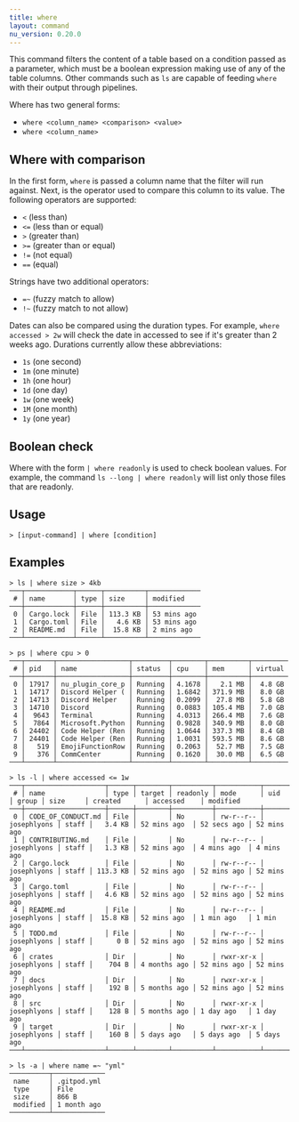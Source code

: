 ```yaml
---
title: where
layout: command
nu_version: 0.20.0
---
```


This command filters the content of a table based on a condition passed as a parameter, which must be a boolean expression making use of any of the table columns. Other commands such as `ls` are capable of feeding `where` with their output through pipelines.

Where has two general forms:

- `where <column_name> <comparison> <value>`
- `where <column_name>`

## Where with comparison

In the first form, `where` is passed a column name that the filter will run against. Next, is the operator used to compare this column to its value. The following operators are supported:

- `<` (less than)
- `<=` (less than or equal)
- `>` (greater than)
- `>=` (greater than or equal)
- `!=` (not equal)
- `==` (equal)

Strings have two additional operators:

- `=~` (fuzzy match to allow)
- `!~` (fuzzy match to not allow)

Dates can also be compared using the duration types. For example, `where accessed > 2w` will check the date in accessed to see if it's greater than 2 weeks ago. Durations currently allow these abbreviations:

- `1s` (one second)
- `1m` (one minute)
- `1h` (one hour)
- `1d` (one day)
- `1w` (one week)
- `1M` (one month)
- `1y` (one year)

## Boolean check

Where with the form `| where readonly` is used to check boolean values. For example, the command `ls --long | where readonly` will list only those files that are readonly.

## Usage

```shell
> [input-command] | where [condition]
```

## Examples

```shell
> ls | where size > 4kb
───┬────────────┬──────┬──────────┬─────────────
 # │ name       │ type │ size     │ modified
───┼────────────┼──────┼──────────┼─────────────
 0 │ Cargo.lock │ File │ 113.3 KB │ 53 mins ago
 1 │ Cargo.toml │ File │   4.6 KB │ 53 mins ago
 2 │ README.md  │ File │  15.8 KB │ 2 mins ago
───┴────────────┴──────┴──────────┴─────────────
```

```shell
> ps | where cpu > 0
───┬───────┬──────────────────┬─────────┬────────┬──────────┬─────────
 # │ pid   │ name             │ status  │ cpu    │ mem      │ virtual
───┼───────┼──────────────────┼─────────┼────────┼──────────┼─────────
 0 │ 17917 │ nu_plugin_core_p │ Running │ 4.1678 │   2.1 MB │  4.8 GB
 1 │ 14717 │ Discord Helper ( │ Running │ 1.6842 │ 371.9 MB │  8.0 GB
 2 │ 14713 │ Discord Helper   │ Running │ 0.2099 │  27.8 MB │  5.8 GB
 3 │ 14710 │ Discord          │ Running │ 0.0883 │ 105.4 MB │  7.0 GB
 4 │  9643 │ Terminal         │ Running │ 4.0313 │ 266.4 MB │  7.6 GB
 5 │  7864 │ Microsoft.Python │ Running │ 0.9828 │ 340.9 MB │  8.0 GB
 6 │ 24402 │ Code Helper (Ren │ Running │ 1.0644 │ 337.3 MB │  8.4 GB
 7 │ 24401 │ Code Helper (Ren │ Running │ 1.0031 │ 593.5 MB │  8.6 GB
 8 │   519 │ EmojiFunctionRow │ Running │ 0.2063 │  52.7 MB │  7.5 GB
 9 │   376 │ CommCenter       │ Running │ 0.1620 │  30.0 MB │  6.5 GB
───┴───────┴──────────────────┴─────────┴────────┴──────────┴─────────

```

```shell
> ls -l | where accessed <= 1w
───┬────────────────────┬──────┬────────┬──────────┬───────────┬─────────────┬───────┬──────────┬──────────────┬─────────────┬─────────────
 # │ name               │ type │ target │ readonly │ mode      │ uid         │ group │ size     │ created      │ accessed    │ modified
───┼────────────────────┼──────┼────────┼──────────┼───────────┼─────────────┼───────┼──────────┼──────────────┼─────────────┼─────────────
 0 │ CODE_OF_CONDUCT.md │ File │        │ No       │ rw-r--r-- │ josephlyons │ staff │   3.4 KB │ 52 mins ago  │ 52 secs ago │ 52 mins ago
 1 │ CONTRIBUTING.md    │ File │        │ No       │ rw-r--r-- │ josephlyons │ staff │   1.3 KB │ 52 mins ago  │ 4 mins ago  │ 4 mins ago
 2 │ Cargo.lock         │ File │        │ No       │ rw-r--r-- │ josephlyons │ staff │ 113.3 KB │ 52 mins ago  │ 52 mins ago │ 52 mins ago
 3 │ Cargo.toml         │ File │        │ No       │ rw-r--r-- │ josephlyons │ staff │   4.6 KB │ 52 mins ago  │ 52 mins ago │ 52 mins ago
 4 │ README.md          │ File │        │ No       │ rw-r--r-- │ josephlyons │ staff │  15.8 KB │ 52 mins ago  │ 1 min ago   │ 1 min ago
 5 │ TODO.md            │ File │        │ No       │ rw-r--r-- │ josephlyons │ staff │      0 B │ 52 mins ago  │ 52 mins ago │ 52 mins ago
 6 │ crates             │ Dir  │        │ No       │ rwxr-xr-x │ josephlyons │ staff │    704 B │ 4 months ago │ 52 mins ago │ 52 mins ago
 7 │ docs               │ Dir  │        │ No       │ rwxr-xr-x │ josephlyons │ staff │    192 B │ 5 months ago │ 52 mins ago │ 52 mins ago
 8 │ src                │ Dir  │        │ No       │ rwxr-xr-x │ josephlyons │ staff │    128 B │ 5 months ago │ 1 day ago   │ 1 day ago
 9 │ target             │ Dir  │        │ No       │ rwxr-xr-x │ josephlyons │ staff │    160 B │ 5 days ago   │ 5 days ago  │ 5 days ago
───┴────────────────────┴──────┴────────┴──────────┴───────────┴─────────────┴───────┴──────────┴──────────────┴─────────────┴─────────────
```

```shell
> ls -a | where name =~ "yml"
──────────┬─────────────
 name     │ .gitpod.yml
 type     │ File
 size     │ 866 B
 modified │ 1 month ago
──────────┴─────────────
```
